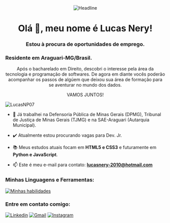 <div align=center>
    
</div>
<div align=center>
    <img src="https://readme-typing-svg.herokuapp.com?color=%236FDA44&size=32&center=true&vCenter=true&width=600&height=50&lines=Futuro+Full-Stack;Bacharel+em+Direito;" alt="Headline" />
</div>

<h1 align="center">Olá 👋, meu nome é Lucas Nery!</h1>
<h3 align="center">Estou à procura de oportunidades de emprego.</h3>
<h3> Residente em Araguari-MG/Brasil.</h3>
<p align="center">Após o bacharelado em Direito, descobri o interesse pela área da tecnologia e programação de softwares. De agora em diante vocês poderão acompanhar os passos de algúem que deixou sua área de formação para se aventurar no mundo dos dados. </p>
<p align="center">VAMOS JUNTOS!</p> 

<p align="left"> <img src="https://komarev.com/ghpvc/?username=LucasNP07&label=Visualizações%20no%20perfil&color=0e75b6&style=flat" alt="LucasNP07" /> </p>


- 🏢 Já trabalhei na Defensoria Pública de Minas Gerais (DPMG), Tribunal de Justiça de Minas Gerais (TJMG) e na SAE-Araguari (Autarquia Municipal).
- ✔️ Atualmente estou procurando vagas para Dev. Jr.

- 📚 Meus estudos atuais focam em **HTML5 e CSS3** e futuramente em **Python e JavaScript**.

- 📫 Este é meu e-mail para contato: **lucasnery-2010@hotmail.com**


<h3 align="left"> Minhas Linguagens e Ferramentas:</h3>

[![Minhas habilidades](https://skillicons.dev/icons?i=html,css)]()


<h3 align="left">Entre em contato comigo:</h3>

[![Linkedin](https://skillicons.dev/icons?i=linkedin)](https://www.linkedin.com/in/lucas-nery-3376432a3 )
[![Gmail](https://skillicons.dev/icons?i=gmail)](mailto:lucasnery-2010@hotmail.com)
[![Instagram](https://skillicons.dev/icons?i=instagram)](https://www.instagram.com/lucas_neryp/)


